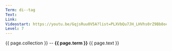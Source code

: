 ```yaml
---
Term: di--tag
Text: 
Link: 
Videostart: https://youtu.be/GqjsRuu0V5A?list=PLXVbQu7JH_LHVhs0rZ9Bb8ocyKlPljkaG&t=49m20s
Level: 7
---
```


{{ page.collection }} -- **{{ page.term }}**
   {{ page.text }} 
